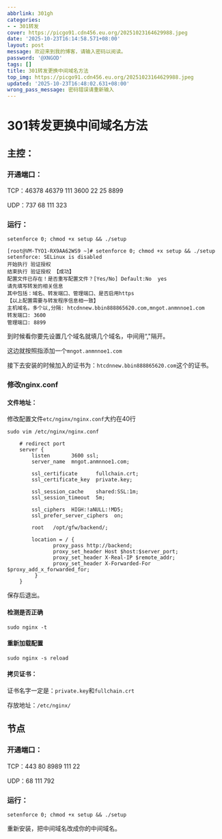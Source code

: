 ```yaml
---
abbrlink: 301gh
categories:
- - 301转发
cover: https://picgo91.cdn456.eu.org/20251023164629988.jpeg
date: '2025-10-23T16:14:58.571+08:00'
layout: post
message: 欢迎来到我的博客，请输入密码以阅读。
password: '@XNGOD'
tags: []
title: 301转发更换中间域名方法
top_img: https://picgo91.cdn456.eu.org/20251023164629988.jpeg
updated: '2025-10-23T16:48:02.631+08:00'
wrong_pass_message: 密码错误请重新输入
---
```

# 301转发更换中间域名方法

## 主控：

### 开通端口：

TCP：46378 46379 111 3600 22 25 8899 

UDP：737 68 111 323

### 运行：

```
setenforce 0; chmod +x setup && ./setup
```

```
[root@VM-TYO1-RX9AA62WS9 ~]# setenforce 0; chmod +x setup && ./setup
setenforce: SELinux is disabled
开始执行 验证授权
结束执行 验证授权 【成功】
配置文件已存在！是否重写配置文件？[Yes/No] Default:No  yes
请先填写转发的相关信息
其中包括：域名、转发端口、管理端口、是否启用https
【以上配置需要与转发程序信息相一致】
主机域名，多个以,分隔: htcdnnew.bbin888865620.com,mngot.anmnnoe1.com
转发端口: 3600
管理端口: 8899
```

到时候看你要先设置几个域名就填几个域名，中间用“,"隔开。

这边就按照指添加一个`mngot.anmnnoe1.com`

接下去安装的时候加入的证书为：`htcdnnew.bbin888865620.com`这个的证书。

### 修改nginx.conf

#### 文件地址：

修改配置文件`etc/nginx/nginx.conf`大约在40行

```
sudo vim /etc/nginx/nginx.conf
```

```
    # redirect port
    server {
        listen       3600 ssl;
        server_name  mngot.anmnnoe1.com;

        ssl_certificate      fullchain.crt;
        ssl_certificate_key  private.key;

        ssl_session_cache    shared:SSL:1m;
        ssl_session_timeout  5m;

        ssl_ciphers  HIGH:!aNULL:!MD5;
        ssl_prefer_server_ciphers  on;

        root   /opt/gfw/backend/;

        location = / {
               proxy_pass http://backend;
               proxy_set_header Host $host:$server_port;
               proxy_set_header X-Real-IP $remote_addr;
               proxy_set_header X-Forwarded-For $proxy_add_x_forwarded_for;
         }
    }
```

保存后退出。

#### 检测是否正确

```
sudo nginx -t
```

#### 重新加载配置

```
sudo nginx -s reload
```

#### 拷贝证书：

证书名字一定是：`private.key`和`fullchain.crt`

存放地址：`/etc/nginx/`

## 节点

### 开通端口：

TCP：443 80 8989 111 22

UDP：68 111 792

### 运行：

```
setenforce 0; chmod +x setup && ./setup
```

重新安装，把中间域名改成你的中间域名。
